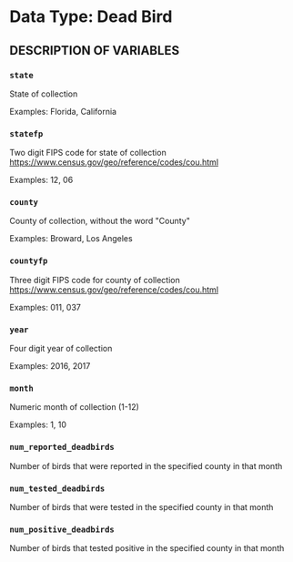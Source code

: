 # Data Type: Dead Bird

## DESCRIPTION OF VARIABLES

### `state`

State of collection

Examples: Florida, California

### `statefp`

Two digit FIPS code for state of collection <https://www.census.gov/geo/reference/codes/cou.html>

Examples: 12, 06

### `county`

County of collection, without the word "County"

Examples: Broward, Los Angeles

### `countyfp`

Three digit FIPS code for county of collection <https://www.census.gov/geo/reference/codes/cou.html>

Examples: 011, 037

### `year`

Four digit year of collection

Examples: 2016, 2017

### `month`

Numeric month of collection (1-12)

Examples: 1, 10

### `num_reported_deadbirds`

Number of birds that were reported in the specified county in that month

### `num_tested_deadbirds`

Number of birds that were tested in the specified county in that month

### `num_positive_deadbirds`

Number of birds that tested positive in the specified county in that month
